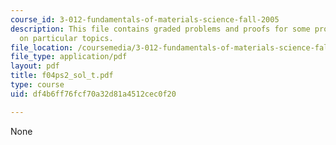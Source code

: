 ```yaml
---
course_id: 3-012-fundamentals-of-materials-science-fall-2005
description: This file contains graded problems and proofs for some problems based
  on particular topics.
file_location: /coursemedia/3-012-fundamentals-of-materials-science-fall-2005/df4b6ff76fcf70a32d81a4512cec0f20_f04ps2_sol_t.pdf
file_type: application/pdf
layout: pdf
title: f04ps2_sol_t.pdf
type: course
uid: df4b6ff76fcf70a32d81a4512cec0f20

---
```

None